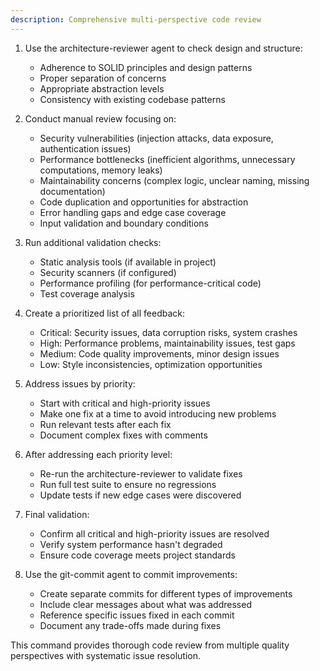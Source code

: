 ```yaml
---
description: Comprehensive multi-perspective code review
---
```


1. Use the architecture-reviewer agent to check design and structure:
   - Adherence to SOLID principles and design patterns
   - Proper separation of concerns
   - Appropriate abstraction levels
   - Consistency with existing codebase patterns

2. Conduct manual review focusing on:
   - Security vulnerabilities (injection attacks, data exposure, authentication issues)
   - Performance bottlenecks (inefficient algorithms, unnecessary computations, memory leaks)
   - Maintainability concerns (complex logic, unclear naming, missing documentation)
   - Code duplication and opportunities for abstraction
   - Error handling gaps and edge case coverage
   - Input validation and boundary conditions

3. Run additional validation checks:
   - Static analysis tools (if available in project)
   - Security scanners (if configured)
   - Performance profiling (for performance-critical code)
   - Test coverage analysis

4. Create a prioritized list of all feedback:
   - Critical: Security issues, data corruption risks, system crashes
   - High: Performance problems, maintainability issues, test gaps
   - Medium: Code quality improvements, minor design issues
   - Low: Style inconsistencies, optimization opportunities

5. Address issues by priority:
   - Start with critical and high-priority issues
   - Make one fix at a time to avoid introducing new problems
   - Run relevant tests after each fix
   - Document complex fixes with comments

6. After addressing each priority level:
   - Re-run the architecture-reviewer to validate fixes
   - Run full test suite to ensure no regressions
   - Update tests if new edge cases were discovered

7. Final validation:
   - Confirm all critical and high-priority issues are resolved
   - Verify system performance hasn't degraded
   - Ensure code coverage meets project standards

8. Use the git-commit agent to commit improvements:
   - Create separate commits for different types of improvements
   - Include clear messages about what was addressed
   - Reference specific issues fixed in each commit
   - Document any trade-offs made during fixes

This command provides thorough code review from multiple quality perspectives with systematic issue resolution.